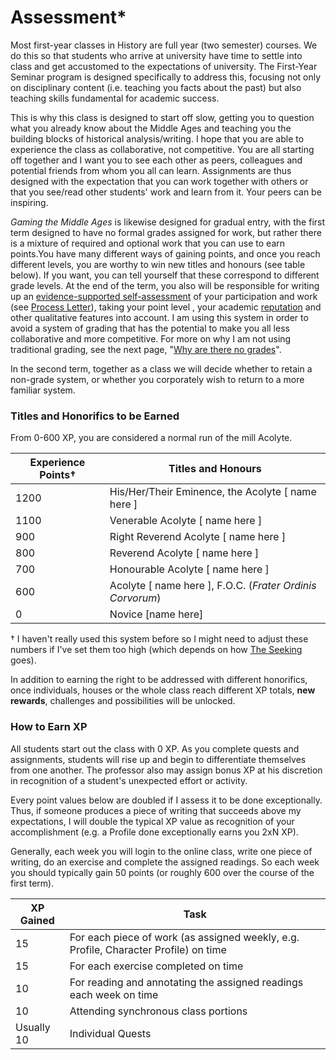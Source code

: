# Assessment\*

Most first-year classes in History are full year (two semester) courses. We do this so that students who arrive at university have time to settle into class and get accustomed to the expectations of university. The First-Year Seminar program is designed specifically to address this, focusing not only on disciplinary content (i.e. teaching you facts about the past) but also teaching skills fundamental for academic success.&#x20;

This is why this class is designed to start off slow, getting you to question what you already know about the Middle Ages and teaching you the building blocks of historical analysis/writing. I hope that you are able to experience the class as collaborative, not competitive. You are all starting off together and I want you to see each other as peers, colleagues and potential friends from whom you all can learn. Assignments are thus designed with the expectation that you can work together with others or that you see/read other students' work and learn from it. Your peers can be inspiring.&#x20;

_Gaming the Middle Ages_ is likewise designed for gradual entry, with the first term designed to have no formal grades assigned for work, but rather there is a mixture of required and optional work that you can use to earn points.You have many different ways of gaining points, and once you reach different levels, you are worthy to win new titles and honours (see table below). If you want, you can tell yourself that these correspond to different grade levels. At the end of the term, you also will be responsible for writing up an [evidence-supported self-assessment](../coursework/process-letters.md) of your participation and work (see [Process Letter](../coursework/process-letters.md)), taking your point level , your academic [reputation](../deadlines.md#academic-reputation) and other qualitative features into account. I am using this system in order to avoid a system of grading that has the potential to make you all less collaborative and more competitive. For more on why I am not using traditional grading, see the next page, "[Why are there no grades](why-no-grades.md)".

In the second term, together as a class we will decide whether to retain a non-grade system, or whether you corporately wish to return to a more familiar system.&#x20;

### Titles and Honorifics to be Earned

From 0-600 XP, you are considered a normal run of the mill Acolyte.&#x20;

| Experience Points† | Titles and Honours                                         |
| ------------------ | ---------------------------------------------------------- |
| 1200               | His/Her/Their Eminence, the Acolyte \[ name here ]         |
| 1100               | Venerable Acolyte \[ name here ]                           |
| 900                | Right Reverend Acolyte \[ name here ]                      |
| 800                | Reverend Acolyte \[ name here ]                            |
| 700                | Honourable Acolyte \[ name here ]                          |
| 600                | Acolyte \[ name here ], F.O.C. (_Frater Ordinis Corvorum_) |
| 0                  | Novice \[name here]                                        |

† I haven't really used this system before so I might need to adjust these numbers if I've set them too high (which depends on how [The Seeking](broken-reference) goes).&#x20;

In addition to earning the right to be addressed with different honorifics, once individuals, houses or the whole class reach different XP totals, **new rewards**, challenges and possibilities will be unlocked.&#x20;

### How to Earn XP

All students start out the class with 0 XP. As you complete quests and assignments, students will rise up and begin to differentiate themselves from one another. The professor also may assign bonus XP at his discretion in recognition of a student's unexpected effort or activity.&#x20;

Every point values below are doubled if I assess it to be done exceptionally. Thus, if someone produces a piece of writing that succeeds above my expectations, I will double the typical XP value as recognition of your accomplishment (e.g. a Profile done exceptionally earns you 2xN XP).&#x20;

Generally, each week you will login to the online class, write one piece of writing, do an exercise and complete the assigned readings. So each week you should typically gain 50 points (or roughly 600 over the course of the first term).&#x20;

| XP Gained  | Task                                                                                 |
| ---------- | ------------------------------------------------------------------------------------ |
| 15         | For each piece of work (as assigned weekly, e.g. Profile, Character Profile) on time |
| 15         | For each exercise completed on time                                                  |
| 10         | For reading and annotating the assigned readings each week on time                   |
| 10         | Attending synchronous class portions                                                 |
| Usually 10 | Individual Quests                                                                    |


